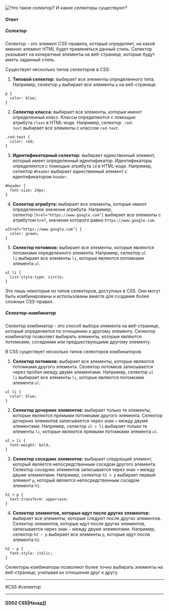 ![Что такое селектор? И какие селекторы существуют?](https://youtu.be/G7hLwudGWL4?t=282)

#### Ответ

##### Селектор

Селектор - это элемент CSS-правила, который определяет, на какой именно элемент HTML будет применяться данный стиль. Селектор указывает на конкретные элементы на веб-странице, которые будут иметь заданный стиль.

Существует несколько типов селекторов в CSS:

1. **Типовой селектор:** выбирает все элементы определенного типа. Например, селектор `p` выбирает все элементы `p` на веб-странице.

```
p {
  color: blue;
}
```

2. **Селектор класса:** выбирает все элементы, которые имеют определенный класс. Классы определяются с помощью атрибута `class` в HTML-коде. Например, селектор `.red-text` выбирает все элементы с классом `red-text`.

```
.red-text {
  color: red;
}
```

3. **Идентификаторный селектор:** выбирает единственный элемент, который имеет определенный идентификатор. Идентификаторы определяются с помощью атрибута `id` в HTML-коде. Например, селектор `#header` выбирает единственный элемент с идентификатором `header`.

```
#header {
  font-size: 24px;
}
```

4. **Селектор атрибута:** выбирает все элементы, которые имеют определенное значение атрибута. Например, селектор `[href="https://www.google.com"]` выбирает все элементы с атрибутом `href`, значение которого равно `https://www.google.com`.

```
a[href="https://www.google.com"] {
  color: green;
}
```

5. **Селектор потомков:** выбирает все элементы, которые являются потомками определенного элемента. Например, селектор `ul li` выбирает все элементы `li`, которые являются потомками элемента `ul`.

```
ul li {
  list-style-type: circle;
}
```

Это лишь некоторые из типов селекторов, доступных в CSS. Они могут быть комбинированы и использованы вместе для создания более сложных CSS-правил.

##### Селектор-комбинатор

Селектор комбинатор - это способ выбора элемента на веб-странице, который определяется по отношению к другому элементу. Селектор комбинатор позволяет выбирать элементы, которые являются потомками, соседними или предшествующими другому элементу.

В CSS существует несколько типов селекторов комбинаторов:

1. **Селектор потомков:** выбирает все элементы, которые являются потомками другого элемента. Селектор потомков записывается через пробел между двумя элементами. Например, селектор `ul li` выбирает все элементы `li`, которые являются потомками элемента `ul`.

```
ul li {
  color: blue;
}
```

2. **Селектор дочерних элементов:** выбирает только те элементы, которые являются прямыми потомками другого элемента. Селектор дочерних элементов записывается через знак `>` между двумя элементами. Например, селектор `ul > li` выбирает только те элементы `li`, которые являются прямыми потомками элемента `ul`.

```
ul > li {
  font-weight: bold;
}
```

3. **Селектор соседних элементов:** выбирает следующий элемент, который является непосредственным соседом другого элемента. Селектор соседних элементов записывается через знак `+` между двумя элементами. Например, селектор `h1 + p` выбирает первый элемент `p`, который является непосредственным соседом элемента `h1`.

```
h1 + p {
  text-transform: uppercase;
}
```

4. **Селектор элементов, которые идут после других элементов:** выбирает все элементы, которые следуют после других элементов. Селектор элементов, которые идут после других элементов, записывается через знак `~` между двумя элементами. Например, селектор `h2 ~ p` выбирает все элементы `p`, которые идут после элемента `h2`.

```
h2 ~ p {
  font-style: italic;
}
```

Селекторы комбинаторы позволяют более точно выбирать элементы на веб-странице, учитывая их отношения друг к другу.

___
#CSS #селектор 

___

#### [[002 CSS|Назад]]